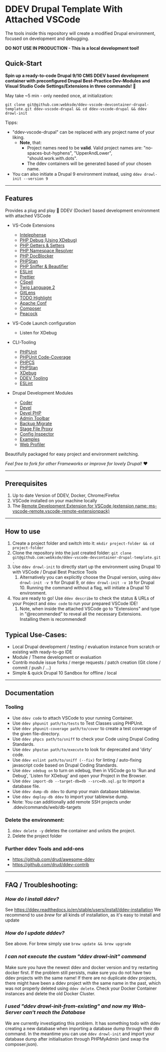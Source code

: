 # DDEV Drupal Template With Attached VSCode
The tools inside this repository will create a modified Drupal environment, focused on development and debugging.

**DO NOT USE IN PRODUCTION - This is a local development tool!**
## Quick-Start
**Spin up a ready-to-code Drupal 9/10 CMS DDEV based development container with preconfigured Drupal Best-Practice Dev-Modules and Visual Studio Code Settings/Extensions in three commands!** 🚀

May take ~5 min - only needed once, at initialization:
~~~
git clone git@github.com:webksde/ddev-vscode-devcontainer-drupal-template.git ddev-vscode-drupal && cd ddev-vscode-drupal && ddev drowl-init
~~~
Tipps:
- "ddev-vscode-drupal" can be replaced with any project name of your liking.
  - **Note**, that:
    - Project names need to be **valid**. Valid project names are: "no-spaces-but-hyphens", "UpperAndLower", "should.work.with.dots".
    - The ddev containers will be generated based of your chosen name.
- You can also initiate a Drupal 9 environment instead, using `ddev drowl-init --version 9`

---

## Features

Provides a plug and play 🔌 DDEV (Docker) based development environment with attached VSCode
- VS-Code Extensions
  - [Intelephense](https://marketplace.visualstudio.com/items?itemName=bmewburn.vscode-intelephense-client)
  - [PHP Debug (Using XDebug)](https://marketplace.visualstudio.com/items?itemName=xdebug.php-debug)
  - [PHP Getters & Setters](https://marketplace.visualstudio.com/items?itemName=cvergne.vscode-php-getters-setters-cv)
  - [PHP Namespace Resolver](https://marketplace.visualstudio.com/items?itemName=MehediDracula.php-namespace-resolver)
  - [PHP DocBlocker](https://marketplace.visualstudio.com/items?itemName=neilbrayfield.php-docblocker)
  - [PHPStan](https://marketplace.visualstudio.com/items?itemName=SanderRonde.phpstan-vscode)
  - [PHP Sniffer & Beautifier](https://marketplace.visualstudio.com/items?itemName=ValeryanM.vscode-phpsab)
  - [ESLint](https://marketplace.visualstudio.com/items?itemName=dbaeumer.vscode-eslint)
  - [Prettier](https://marketplace.visualstudio.com/items?itemName=esbenp.prettier-vscode)
  - [CSpell](https://marketplace.visualstudio.com/items?itemName=streetsidesoftware.code-spell-checker)
  - [Twig Language 2](https://marketplace.visualstudio.com/items?itemName=mblode.twig-language-2)
  - [GitLens](https://marketplace.visualstudio.com/items?itemName=eamodio.gitlens)
  - [TODO Highlight](https://marketplace.visualstudio.com/items?itemName=wayou.vscode-todo-highlight)
  - [Apache Conf](https://marketplace.visualstudio.com/items?itemName=mrmlnc.vscode-apache)
  - [Composer](https://marketplace.visualstudio.com/items?itemName=DEVSENSE.composer-php-vscode)
  - [Peacock](https://marketplace.visualstudio.com/items?itemName=johnpapa.vscode-peacock)

- VS-Code Launch configuration
  - Listen for XDebug

- CLI-Tooling
  - [PHPUnit](https://phpunit.de/)
  - [PHPUnit Code-Coverage](https://phpunit.de/manual/6.5/en/code-coverage-analysis.html)
  - [PHPCS](https://github.com/squizlabs/PHP_CodeSniffer)
  - [PHPStan](https://phpstan.org/)
  - [XDebug](https://xdebug.org/)
  - [DDEV Tooling](https://ddev.readthedocs.io/en/stable/users/cli-usage/)
  - [ESLint](https://eslint.org/)

- Drupal Development Modules
  - [Coder](https://www.drupal.org/project/coder)
  - [Devel](https://www.drupal.org/project/devel)
  - [Devel PHP](https://www.drupal.org/project/devel_php)
  - [Admin Toolbar](https://www.drupal.org/project/admin_toolbar)
  - [Backup Migrate](https://www.drupal.org/project/backup_migrate)
  - [Stage File Proxy](https://www.drupal.org/project/stage_file_proxy)
  - [Config Inspector](https://www.drupal.org/project/config_inspector)
  - [Examples](https://www.drupal.org/project/examples)
  - [Web Profiler](https://www.drupal.org/project/webprofiler)

Beautifully packaged for easy project and environment switching.

*Feel free to fork for other Frameworks or improve for lovely Drupal!* ❤️

---

## Prerequisites
  1. Up to date Version of DDEV, Docker, Chrome/Firefox
  2. VSCode installed on your machine locally
  3. The [Remote Development Extension for VSCode (extension name: ms-vscode-remote.vscode-remote-extensionpack)](https://marketplace.visualstudio.com/items?itemName=ms-vscode-remote.vscode-remote-extensionpack)

---

## How to use
 1. Create a project folder and switch into it: `mkdir project-folder && cd project-folder`
 2. Clone the repository into the just created folder: `git clone git@github.com:webksde/ddev-vscode-devcontainer-drupal-template.git .`
 3. Use `ddev drowl-init` to directly start up the environment using Drupal 10 with VSCode / Drupal Best Practice Tools
       1. Alternatively you can explicitly choose the Drupal version, using `ddev drowl-init -v 9` for Drupal 9, or `ddev drowl-init -v 10` for Drupal 10. Running the command without a flag, will initiate a Drupal 10 environment.
 4. You are ready to go! Use `ddev describe` to check the status & URLs of your Project and `ddev code` to run your prepared VSCode IDE!
    1. Note, when inside the attached VSCode go to "Extensions" and type in "@recommended" to reveal all the necessary Extensions. Installing them is recommended!

## Typical Use-Cases:
 - Local Drupal development / testing / evaluation instance from scratch or existing with ready-to-go IDE
 - Module / Theme development or evaluation
 - Contrib module issue forks / merge requests / patch creation (Git clone / commit / push / ...)
 - Simple & quick Drupal 10 Sandbox for offline / local

---

## Documentation
### Tooling
 - Use `ddev code` to attach VSCode to your running Container.
 - Use `ddev phpunit path/to/tests` to Test Classes using PHPUnit.
 - Use `ddev phpunit-coverage path/to/cover` to create a test coverage of the given file-directory.
 - Use `ddev phpcs path/to/sniff` to check your Code using Drupal Coding Standards.
 - Use `ddev phpstan path/to/execute` to look for deprecated and 'dirty' code.
 - Use `ddev eslint path/to/sniff (--fix)` for linting / auto-fixing javascript code based on Drupal Coding Standards.
 - Use `ddev xdebug on` to turn on xdebug, then in VSCode go to 'Run and Debug', 'Listen for XDebug' and open your Project in the Browser.
 - Use `ddev import-db --target-db=db --src=db.sql.gz` to import a database file.
 - Use `ddev dump-db ddev` to dump your main database tablewise.
 - Use `ddev deploy-db ddev` to import your tablewise dump.
  - Note: You can additionally add remote SSH projects under .ddev/commands/web/db-targets

### Delete the environment:
 1. `ddev delete -y` deletes the container and unlists the project.
 2. Delete the project folder

### Further ddev Tools and add-ons
 - https://github.com/drud/awesome-ddev
 - https://github.com/drud/ddev-contrib
---

## FAQ / Troubleshooting:
### *How do I install ddev?*

See https://ddev.readthedocs.io/en/stable/users/install/ddev-installation
We recommend to use *brew* for all kinds of installation, as it's easy to install and update

### *How do I update dddev?*

See above. For brew simply use `brew update && brew upgrade`

### *I can not execute the custom "ddev drowl-init" command*

Make sure you have the newest ddev and docker version and try restarting docker first. If the problem still persists, make sure you do not have two ddev projects with the same name!
If there are no duplicate ddev projects, there might have been a ddev project with the same name in the past, which was not properly deleted using `ddev delete`. Check your Docker Container instances and delete the old Docker Cluster.

### *I used "ddev drowl-init-from-existing" and now my Web-Server can't reach the Database*

We are currently investigating this problem. It has something todo with ddev creating a new database when importing a database dump through their db command. In the meantime you can use `ddev drowl-init` and import your database dump after initialisation through PHPMyAdmin (and swap the composer.json).
